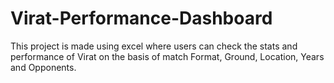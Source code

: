 # Virat-Performance-Dashboard
This project is made using excel where users can check the stats and performance of Virat on the basis of match Format, Ground, Location, Years and Opponents.
